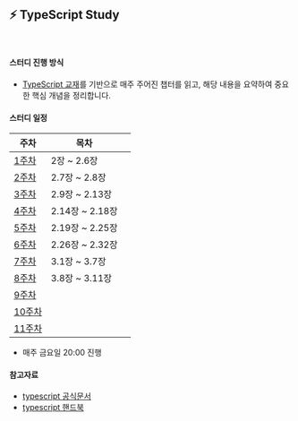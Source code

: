 ## ⚡️ TypeScript Study

<br/>

#### 스터디 진행 방식

- [TypeScript 교재](https://product.kyobobook.co.kr/detail/S000208416779)를 기반으로 매주 주어진 챕터를 읽고, 해당 내용을 요약하여 중요한 핵심 개념을 정리합니다.

#### 스터디 일정

| 주차                                                                    | 목차            |     |
| ----------------------------------------------------------------------- | --------------- | --- |
| [1주차](https://github.com/swJaNG12/TypeScript-Study/tree/main/week1)   | 2장 ~ 2.6장     |     |
| [2주차](https://github.com/swJaNG12/TypeScript-Study/tree/main/week2)   | 2.7장 ~ 2.8장   |     |
| [3주차](https://github.com/swJaNG12/TypeScript-Study/tree/main/week3)   | 2.9장 ~ 2.13장  |     |
| [4주차](https://github.com/swJaNG12/TypeScript-Study/tree/main/week4)   | 2.14장 ~ 2.18장 |     |
| [5주차](https://github.com/swJaNG12/TypeScript-Study/tree/main/week5)   | 2.19장 ~ 2.25장 |     |
| [6주차](https://github.com/swJaNG12/TypeScript-Study/tree/main/week6)   | 2.26장 ~ 2.32장 |     |
| [7주차](https://github.com/swJaNG12/TypeScript-Study/tree/main/week7)   | 3.1장 ~ 3.7장   |     |
| [8주차](https://github.com/swJaNG12/TypeScript-Study/tree/main/week8)   | 3.8장 ~ 3.11장  |     |
| [9주차](https://github.com/swJaNG12/TypeScript-Study/tree/main/week9)   |                 |     |
| [10주차](https://github.com/swJaNG12/TypeScript-Study/tree/main/week10) |                 |     |
| [11주차](https://github.com/swJaNG12/TypeScript-Study/tree/main/week11) |                 |     |

- 매주 금요일 20:00 진행

#### 참고자료

- [typescript 공식문서](https://www.typescriptlang.org/)
- [typescript 핸드북](https://www.typescriptlang.org/docs/handbook/intro.html)
